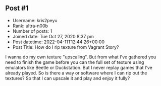 ## Post #1
- Username: kris2peyu
- Rank: ultra-n00b
- Number of posts: 1
- Joined date: Tue Oct 27, 2020 8:37 pm
- Post datetime: 2022-04-11T12:44:26+00:00
- Post Title: How do I rip texture from Vagrant Story?

I wanna do my own texture "upscaling".
But from what I've gathered you need to finish the game before you can the full set of texture using emulators like Beetle or Duckstation. 
But I never replay games that I've already played. 
So is there a way or software where I can rip out the textures? 
So that I can upscale it and play and enjoy it fully?

